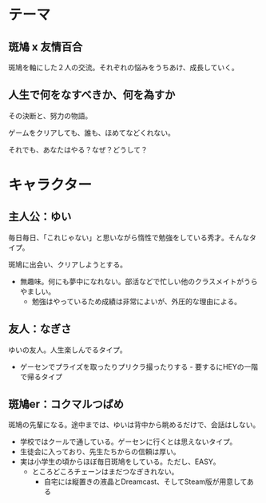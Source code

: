 # テーマ

## 斑鳩 x 友情百合

斑鳩を軸にした２人の交流。それぞれの悩みをうちあけ、成長していく。

## 人生で何をなすべきか、何を為すか

その決断と、努力の物語。

ゲームをクリアしても、誰も、ほめてなどくれない。

それでも、あなたはやる？なぜ？どうして？

# キャラクター

## 主人公：ゆい

毎日毎日、「これじゃない」と思いながら惰性で勉強をしている秀才。そんなタイプ。

斑鳩に出会い、クリアしようとする。

- 無趣味。何にも夢中になれない。部活などで忙しい他のクラスメイトがうらやましい。
  - 勉強はやっているため成績は非常によいが、外圧的な理由による。

## 友人：なぎさ

ゆいの友人。人生楽しんでるタイプ。

- ゲーセンでプライズを取ったりプリクラ撮ったりする
      - 要するにHEYの一階で帰るタイプ

## 斑鳩er：コクマルつばめ

斑鳩の先輩になる。途中までは、ゆいは背中から眺めるだけで、会話はしない。

- 学校ではクールで通している。ゲーセンに行くとは思えないタイプ。
- 生徒会に入っており、先生たちからの信頼は厚い。
- 実は小学生の頃からほぼ毎日斑鳩をしている。ただし、EASY。
  - ところどころチェーンはまだつなぎきれない。
    - 自宅には縦置きの液晶とDreamcast、そしてSteam版が用意してある
